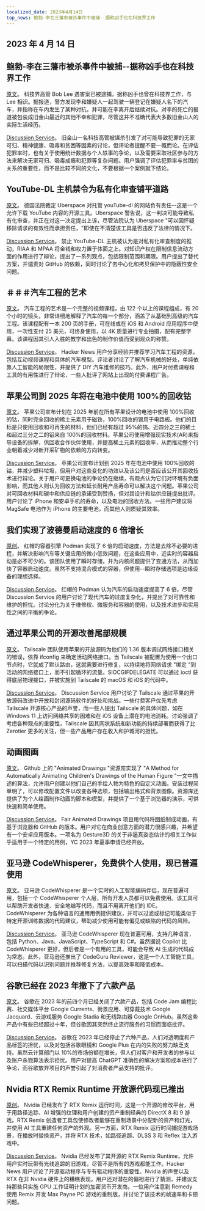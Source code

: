 ```yaml
---
localized_date: 2023年4月14日
top_news: 鲍勃-李在三藩市被杀事件中被捕--据称凶手也在科技界工作
---
```


## 2023 年 4 月 14 日

## 鲍勃-李在三藩市被杀事件中被捕--据称凶手也在科技界工作

[原文](https://missionlocal.org/2023/04/bob-lee-killing-arrest-made-san-francisco/)。
科技界高管 Bob Lee 遇害案已被逮捕，据称凶手也曾在科技界工作，与 Lee 相识。据报道，警方发现李和嫌疑人一起驾驶一辆登记在嫌疑人名下的汽车，并指称在车内发生了某种对抗，并可能在李离开后继续对抗。对李的死亡的报道被包装成旧金山最近的其他不幸和犯罪，尽管这并不准确代表大多数旧金山人的实际生活经历。

[Discussion Service](http://news.ycombinator.com/item?id=35555525)。
旧金山一名科技高管被谋杀引发了对可能导致犯罪的无家可归、精神健康、吸毒和贫困等因素的讨论，但评论者提醒不要一概而论。在评估犯罪率时，也有关于使用统计数据与个人轶事的争论，以及需要采取社区参与的方法来解决无家可归、吸毒成瘾和犯罪等复杂问题。用户强调了评估犯罪率与贫困的关系的重要性，而不是比较不同的文化，不要根据一个案例就下结论。

## YouTube-DL 主机禁令为私有化审查铺平道路

[原文](https://torrentfreak.com/youtube-dl-hosting-ban-paves-the-way-to-privatized-censorship-230411/)。
德国法院裁定 Uberspace 对托管 youTube-dl 的网站负有责任--这是一个允许下载 YouTube 内容的开源工具。Uberspace 警告说，这一判决可能导致私有化审查，并正在对这一决定提出上诉，尽管法院认为 Uberspace "可以因怀疑移除请求的有效性而承担责任，"即使在不清楚该工具是否违反了法律的情况下。

[Discussion Service](http://news.ycombinator.com/item?id=35553337)。
禁止 YouTube-DL 主机被认为是对私有化审查制度的推动，RIAA 和 MPAA 将金钱和权力置于体面之上。对知识产权在限制信息流动方面的作用进行了辩论，提出了一系列观点，包括限制范围和期限。用户提出了替代方案，并谴责对 GitHub 的依赖，同时讨论了去中心化和拷贝保护中的隐蔽性安全问题。

## ＃＃＃汽车工程的艺术

[原文](https://www.howacarworks.com/video-course)。
汽车工程的艺术是一个完整的视频课程，由 122 个以上的课程组成，有 20 个小时的镜头，非常详细地解释了汽车的每一个部分，涵盖了从基础到高级的汽车工程。该课程配有一本 200 页的手册，可在线或在 iOS 和 Android 应用程序中使用，一次性支付 25 美元，可终身使用，以 4K 质量进行专业拍摄，配有完整字幕。该课程因其引人入胜的教学和出色的制作价值而受到观众的称赞。

[Discussion Service](http://news.ycombinator.com/item?id=35552393)。
Hacker News 用户分享经验并推荐学习汽车工程的资源，包括互动视频课程和具体的汽车模型。评论者讨论了了解汽车机械的好处，单纯依靠人工智能的局限性，并提供了 DIY 汽车维修的技巧。此外，用户对付费课程和工具的有用性进行了辩论，一些人批评了网站上出现的付费课程广告。

## 苹果公司到 2025 年将在电池中使用 100%的回收钴

[原文](https://www.apple.com/newsroom/2023/04/apple-will-use-100-percent-recycled-cobalt-in-batteries-by-2025/)。
苹果公司宣布计划在 2025 年前在所有苹果设计的电池中使用 100%回收的钴，同时完全回收的稀土元素用于磁铁，100%回收的锡用于电路板。他们的目标是只使用回收和可再生的材料，他们已经有超过 95%的钨、近四分之三的稀土和超过三分之二的铝来自 100%的回收材料。苹果公司使用增强现实技术(AR)来指导设备的拆解，供回收合作伙伴使用，并提高稀土元素的回收率，从而推动整个行业朝着减少对新开采矿物的依赖的方向转变。

[Discussion Service](http://news.ycombinator.com/item?id=35554270)。
苹果公司宣布计划到 2025 年在电池中使用 100%回收的钴，并减少塑料垃圾，但用户对这些变化的功效以及该公司是否应该公开其回收技术进行辩论。关于用户可更换电池的争论仍在继续，有观点认为它们对环境有负面影响，而其他人则认为回收方法和延长耐用产品寿命可以解决这个问题。苹果公司对可回收材料和碳中和供应链的承诺受到赞扬，但对其设计和钴供应链提出批评。用户讨论了 iPhone 和安卓手机的寿命，以及电池的回收方法。一些用户建议将 MagSafe 电池作为 iPhone 的主要电池，而其他人则质疑其效率。

## 我们实现了波德曼启动速度的 6 倍增长

[原创](https://www.redhat.com/sysadmin/speed-containers-podman-raspberry-pi)。
红帽的容器引擎 Podman 实现了 6 倍的启动速度，方法是去除不必要的进程，并解决影响汽车等关键应用的微小低效问题，在这些应用中，近实时的容器启动是必不可少的。该团队使用了瞬时存储，并为内核问题提供了变通方法，从而加快了容器启动速度。虽然不支持混合模式的容器，但使用--瞬时存储选项是边缘设备的理想选择。

[Discussion Service](http://news.ycombinator.com/item?id=35551830)。
红帽的 Podman 认为汽车的启动速度提高了 6 倍，尽管 Discussion Service 的用户讨论了现代汽车的过度复杂化，并提出了对可靠性和维护的担忧。讨论分化为关于维修权、微服务和容器的使用，以及技术进步和实用性之间的平衡的争论。

## 通过苹果公司的开源改善尾部规模

[原文](https://tailscale.dev/blog/darwin-spelunking)。
Tailscale 团队使用苹果的开放源码为他们的 1.36 版本调试网络接口相关的错误，依靠 ifconfig 来确定活动网络接口。当 Tailscale 被配置为使用一个出口节点时，它就成了默认路由，这就需要进行修复，以持续地将网络请求 "绑定 "到活动的网络接口上，而不引起循环的流量。SIOCGIFDELEGATE 可以通过 ioctl 获得底层物理接口，并被实施到 Tailscale 的 macOS 和 iOS 的代码中。

[Discussion Service](http://news.ycombinator.com/item?id=35559124)。
Discussion Service 用户讨论了 Tailscale 通过苹果的开放源码改进中开放和封闭源码软件的好处和挑战。一些付费客户优先考虑 Tailscale 开源核心产品的声誉，而一些人提出 Tailscale 的具体问题，如在 Windows 11 上访问网络共享的困难和在 iOS 设备上潜在的电池消耗。讨论强调了考虑各种观点的重要性，Tailscale 因其网状系统和新功能的持续部署而获得了比 Zerotier 更多的关注，但一些产品用户存在收入和护城河的担忧。

## 动画图画

[原文](https://fairanimateddrawings.com/site/home)。
Github 上的 "Animated Drawings "资源库实现了 "A Method for Automatically Animating Children's Drawings of the Human Figure "一文中描述的算法，允许用户创建以他们自己的手绘人物为特色的自定义动画。安装过程简单明了，可以修改配置文件以改变各种选项，包括输出格式和背景图像。资源库还提供了为个人绘画制作动画的脚本和模型，并提供了一个基于浏览器的演示，可供快速和简单使用。

[Discussion Service](http://news.ycombinator.com/item?id=35561203)。
Fair Animated Drawings 项目用代码将图纸制成动画，有基于浏览器和 GitHub 的版本。用户对它在商业创意方面的潜力很感兴趣，并希望有一个安卓应用版本。一项名为 Gesture3D 的关于非逼真姿态估计的相关工作似乎适用于一个特定的用例，YC 2023 年夏季申请已经开放。

## 亚马逊 CodeWhisperer，免费供个人使用，现已普遍使用

[原文](https://aws.amazon.com/blogs/aws/amazon-codewhisperer-free-for-individual-use-is-now-generally-available/)。
亚马逊 CodeWhisperer 是一个实时的人工智能编码伴侣，现在普遍可用，包括一个 CodeWhisperer 个人层，所有开发人员都可以免费使用。该工具可以帮助开发者快速、安全地编写代码，而且不用离开他们的 IDE。CodeWhisperer 为各种语言的通用用例提供建议，并可以过滤或标记可能类似于特定开源训练数据的代码建议，帮助减少使用可能有偏见或缺陷的代码的风险。

[Discussion Service](http://news.ycombinator.com/item?id=35554460)。
亚马逊 CodeWhisperer 现在普遍可用，支持几种语言，包括 Python、Java、JavaScript、TypeScript 和 C#。虽然据说 Copilot 比 CodeWhisperer 更好，但后者是一个有用的工具，可能会导致 AI 生成的代码成为常态。此外，亚马逊还推出了 CodeGuru Reviewer，这是一个人工智能工具，可以扫描代码以识别问题并推荐修复方法，以提高效率和降低成本。

## 谷歌已经在 2023 年撤下了六款产品

[原文](https://toolhub.tech/blog/Google-2023-Shutdown-Spree-6-Products-Pulled-in-Just-4-Months/)。
谷歌在 2023 年的前四个月已经关闭了六款产品，包括 Code Jam 编程比赛、社交媒体平台 Google Currents、街景应用、可穿戴技术 Google Jacquard、云游戏服务 Google Stadia 和无线路由器 Google OnHub。虽然这些产品中有些已经超过十年，但谷歌因其突然终止流行服务的习惯而面临批评。

[Discussion Service](http://news.ycombinator.com/item?id=35553421)。
谷歌在 2023 年已经停止了六种产品，人们对透明度和产品标签的担忧，以及对包括谷歌眼镜和 Google Plus 在内的失败的努力缺乏支持。虽然云计算部门以 10%的市场份额在增长，但人们对客户和开发者的参与以及账户杀戮算法表示担忧。用户对提高 ChatGPT 准确性的解决方案和成本进行了争论，而谷歌放弃项目的声誉引起了对消费者产品支持的批评。

## Nvidia RTX Remix Runtime 开放源代码现已推出

[原创](https://www.nvidia.com/en-us/geforce/news/rtx-remix-runtime-open-source-download/)。
Nvidia 已经发布了 RTX Remix 运行时间，这是一个开源的修改平台，用于用路径追踪、AI 增强的纹理和用户创建的资产重制经典的 DirectX 8 和 9 游戏。RTX Remix 创造者工具包使修改者能够在重制场景中分配新的资产和灯光，并使用 AI 工具重建任何资产的外观。另一方面，RTX Remix 运行时间捕捉游戏场景，在播放时替换资产，并将 RTX 技术，如路径追踪、DLSS 3 和 Reflex 注入游戏中。

[Discussion Service](http://news.ycombinator.com/item?id=35552378)。
Nvidia 已经发布了其开源的 RTX Remix Runtime，允许用户实时玩带有光线追踪的旧游戏，尽管不是所有的游戏都能工作。Hacker News 用户讨论了开源驱动程序与专有驱动程序的重要性、Nvidia 的声誉以及 RTX 在非 Nvidia 硬件上的糟糕表现。用户还对潜在的偏袒进行了猜测，并建议支持那些只实施 GPU 工作证明计划的加密货币开发商。一位用户注意到 Remedy 使用 Remix 开发 Max Payne PC 游戏的重制版，并讨论了该技术的帧速率和卡顿问题。
